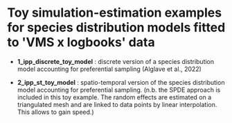 # Toy simulation-estimation examples for species distribution models fitted to 'VMS x logbooks' data

- **1_ipp_discrete_toy_model** : discrete version of a species distribution model accounting for preferential sampling (Alglave et al., 2022)

- **2_ipp_st_toy_model** : spatio-temporal version of the species distribution model accounting for preferential sampling.
(n.b. the SPDE approach is included in this toy example. The random effects are estimated on a triangulated mesh and are linked to data points by linear interpolation. This allows to gain speed.)
